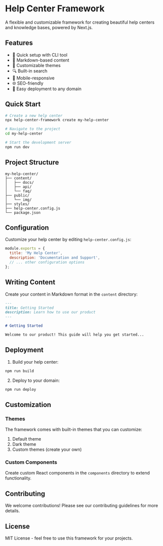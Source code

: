 # Help Center Framework

A flexible and customizable framework for creating beautiful help centers and knowledge bases, powered by Next.js.

## Features

- 🚀 Quick setup with CLI tool
- 📝 Markdown-based content
- 🎨 Customizable themes
- 🔍 Built-in search
- 📱 Mobile-responsive
- 🌐 SEO-friendly
- 🔄 Easy deployment to any domain

## Quick Start

```bash
# Create a new help center
npx help-center-framework create my-help-center

# Navigate to the project
cd my-help-center

# Start the development server
npm run dev
```

## Project Structure

```
my-help-center/
├── content/
│   ├── docs/
│   ├── api/
│   └── faq/
├── public/
│   └── img/
├── styles/
├── help-center.config.js
└── package.json
```

## Configuration

Customize your help center by editing `help-center.config.js`:

```javascript
module.exports = {
  title: 'My Help Center',
  description: 'Documentation and Support',
  // ... other configuration options
};
```

## Writing Content

Create your content in Markdown format in the `content` directory:

```markdown
---
title: Getting Started
description: Learn how to use our product
---

# Getting Started

Welcome to our product! This guide will help you get started...
```

## Deployment

1. Build your help center:
```bash
npm run build
```

2. Deploy to your domain:
```bash
npm run deploy
```

## Customization

### Themes

The framework comes with built-in themes that you can customize:

1. Default theme
2. Dark theme
3. Custom themes (create your own)

### Custom Components

Create custom React components in the `components` directory to extend functionality.

## Contributing

We welcome contributions! Please see our contributing guidelines for more details.

## License

MIT License - feel free to use this framework for your projects.
